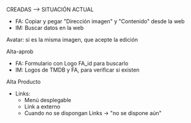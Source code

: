 CREADAS --> SITUACIÓN ACTUAL
- FA: Copiar y pegar "Dirección imagen" y "Contenido" desde la web
- IM: Buscar datos en la web

Avatar: si es la misma imagen, que acepte la edición

Alta-aprob
- FA: Formulario con Logo FA_id para buscarlo
- IM: Logos de TMDB y FA, para verificar si existen

Alta Producto
- Links:
	- Menú desplegable 
	- Link a externo
	- Cuando no se dispongan Links -> "no se dispone aún"
